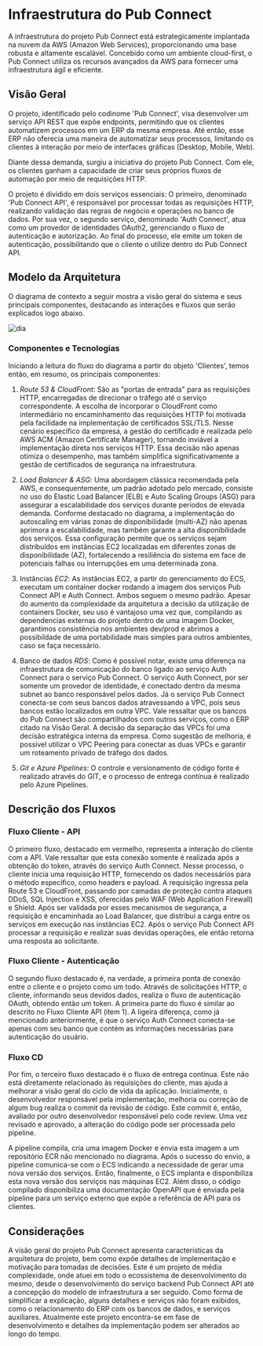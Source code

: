 # Infraestrutura do Pub Connect
A infraestrutura do projeto Pub Connect está estrategicamente implantada na nuvem da AWS (Amazon Web Services), proporcionando uma base robusta e altamente escalável. Concebido como um ambiente cloud-first, o Pub Connect utiliza os recursos avançados da AWS para fornecer uma infraestrutura ágil e eficiente.

## Visão Geral
O projeto, identificado pelo codinome 'Pub Connect', visa desenvolver um serviço API REST que expõe endpoints, permitindo que os clientes automatizem processos em um ERP da mesma empresa. Até então, esse ERP não oferecia uma maneira de automatizar seus processos, limitando os clientes à interação por meio de interfaces gráficas (Desktop, Mobile, Web).

Diante dessa demanda, surgiu a iniciativa do projeto Pub Connect. Com ele, os clientes ganham a capacidade de criar seus próprios fluxos de automação por meio de requisições HTTP.

O projeto é dividido em dois serviços essenciais: O primeiro, denominado 'Pub Connect API', é responsável por processar todas as requisições HTTP, realizando validação das regras de negócio e operações no banco de dados. Por sua vez, o segundo serviço, denominado 'Auth Connect', atua como um provedor de identidades OAuth2, gerenciando o fluxo de autenticação e autorização. Ao final do processo, ele emite um token de autenticação, possibilitando que o cliente o utilize dentro do Pub Connect API.

## Modelo da Arquitetura
O diagrama de contexto a seguir mostra a visão geral do sistema e seus principais componentes, destacando as interações e fluxos que serão explicados logo abaixo.

![dia](https://github.com/Breno709/PubApi_Presentation/assets/8755602/91ae0de6-5440-4d4c-9dcc-515e8e2396de)

### Componentes e Tecnologias
Iniciando a leitura do fluxo do diagrama a partir do objeto 'Clientes', temos então, em resumo, os principais componentes:

1. _Route 53 & CloudFront_: São as "portas de entrada" para as requisições HTTP, encarregadas de direcionar o tráfego até o serviço correspondente.
A escolha de incorporar o CloudFront como intermediário no encaminhamento das requisições HTTP foi motivada pela facilidade na implementação de certificados SSL/TLS. Nesse cenário específico da empresa, a gestão do certificado é realizada pelo AWS ACM (Amazon Certificate Manager), tornando inviável a implementação direta nos serviços HTTP. Essa decisão não apenas otimiza o desempenho, mas também simplifica significativamente a gestão de certificados de segurança na infraestrutura.

1. _Load Balancer & ASG_: Uma abordagem clássica recomendada pela AWS, e consequentemente, um padrão adotado pelo mercado, consiste no uso do Elastic Load Balancer (ELB) e Auto Scaling Groups (ASG) para assegurar a escalabilidade dos serviços durante períodos de elevada demanda. Conforme destacado no diagrama, a implementação do autoscaling em várias zonas de disponibilidade (multi-AZ) não apenas aprimora a escalabilidade, mas também garante a alta disponibilidade dos serviços. Essa configuração permite que os serviços sejam distribuídos em instâncias EC2 localizadas em diferentes zonas de disponibilidade (AZ), fortalecendo a resiliência do sistema em face de potenciais falhas ou interrupções em uma determinada zona.

1. Instâncias _EC2_: As instâncias EC2, a partir do gerenciamento do ECS, executam um container docker rodando a imagem dos serviços Pub Connect API e Auth Connect. Ambos seguem o mesmo padrão.
Apesar do aumento da complexidade da arquitetura a decisão da utilização de containers Docker, seu uso é vantajoso uma vez que, compilando as dependencias externas do projeto dentro de uma imagem Docker, garantimos consistência nos ambientes dev/prod e abrimos a possibildade de uma portabilidade mais simples para outros ambientes, caso se faça necessário.

1. Banco de dados _RDS_: Como é possível notar, existe uma diferença na infraestrutura de comunicação do banco ligado ao serviço Auth Connect para o serviço Pub Connect.
O serviço Auth Connect, por ser somente um provedor de identidade, é conectado dentro da mesma subnet ao banco responsável pelos dados.
Já o serviço Pub Connect conecta-se com seus bancos dados atravessando a VPC, pois seus bancos estão localizados em outra VPC.
Vale ressaltar que os bancos do Pub Connect são compartilhados com outros serviços, como o ERP citado na Visão Geral. A decisão da separação das VPCs foi uma decisão estratégica interna da empresa.
Como sugestão de melhoria, é possível utilizar o VPC Peering para conectar as duas VPCs e garantir um roteamento privado de tráfego dos dados.

1. _Git e Azure Pipelines_: O controle e versionamento de código fonte é realizado através do GIT, e o processo de entrega contínua é realizado pelo Azure Pipelines.

## Descrição dos Fluxos
### Fluxo Cliente - API
O primeiro fluxo, destacado em vermelho, representa a interação do cliente com a API. Vale ressaltar que esta conexão somente é realizada após a obtenção do token, através do serviço Auth Connect. 
Nesse processo, o cliente inicia uma requisição HTTP, fornecendo os dados necessários para o método específico, como headers e payload. A requisição ingressa pela Route 53 e CloudFront, passando por camadas de proteção contra ataques DDoS, SQL Injection e XSS, oferecidas pelo WAF (Web Application Firewall) e Shield. Após ser validada por esses mecanismos de segurança, a requisição é encaminhada ao Load Balancer, que distribui a carga entre os serviços em execução nas instâncias EC2.
Após o serviço Pub Connect API processar a requisição e realizar suas devidas operações, ele então retorna uma resposta ao solicitante.

### Fluxo Cliente - Autenticação
O segundo fluxo destacado é, na verdade, a primeira ponta de conexão entre o cliente e o projeto como um todo. Através de solicitações HTTP, o cliente, informando seus devidos dados, realiza o fluxo de autenticação OAuth, obtendo então um token. 
A primeira parte do fluxo é similar ao descrito no Fluxo Cliente API (item 1). A ligeira diferença, como já mencionado anteriormente, é que o serviço Auth Connect conecta-se apenas com seu banco que contém as informações necessárias para autenticação do usuário.

### Fluxo CD
Por fim, o terceiro fluxo destacado é o fluxo de entrega contínua. Este não está diretamente relacionado às requisições do cliente, mas ajuda a melhorar a visão geral do ciclo de vida da aplicação. Inicialmente, o desenvolvedor responsável pela implementação, melhoria ou correção de algum bug realiza o commit da revisão de código. Este commit é, então, avaliado por outro desenvolvedor responsável pelo code review. Uma vez revisado e aprovado, a alteração do código pode ser processada pelo pipeline.

A pipeline compila, cria uma imagem Docker e envia esta imagem a um repositório ECR não mencionado no diagrama. Após o sucesso do envio, a pipeline comunica-se com o ECS indicando a necessidade de gerar uma nova versão dos serviços. Então, finalmente, o ECS implanta e disponibiliza esta nova versão dos serviços nas máquinas EC2. Além disso, o código compilado disponibiliza uma documentação OpenAPI que é enviada pela pipeline para um serviço externo que expõe a referência de API para os clientes.

## Considerações
A visão geral do projeto Pub Connect apresenta características da arquitetura do projeto, bem como expõe detalhes de implementação e motivação para tomadas de decisões.
Este é um projeto de média complexidade, onde atuei em todo o ecossistema de desenvolvimento do mesmo, desde o desenvolvimento do serviço backend Pub Connect API até a concepção do modelo de infraestrutura a ser seguido.
Como forma de simplificar a explicação, alguns detalhes e serviços não foram exibidos, como o relacionamento do ERP com os bancos de dados, e serviços auxiliares.
Atualmente este projeto encontra-se em fase de desenvolvimento e detalhes da implementação podem ser alterados ao longo do tempo.
